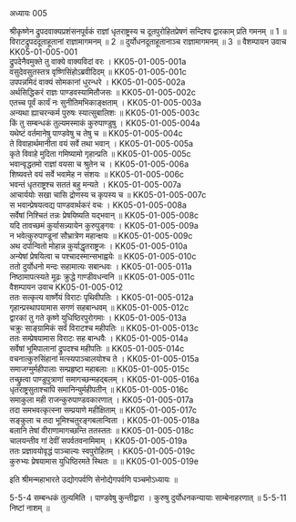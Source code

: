 अध्यायः 005
 
श्रीकृष्णेन द्रुपदवाक्यप्रशंसनपूर्वकं राज्ञां धृतराष्ट्रस्य च दूतपुरोहितप्रेषणं सन्दिश्य द्वारकाम् प्रति गमनम् ॥ 1 ॥ विराटद्रुपददूताहूतानां राज्ञामागमनम् ॥ 2 ॥ दुर्योधनदूताहूतानाञ्च राज्ञामागमनम् ॥ 3 ॥
वैशम्पायन उवाच 	KK05-01-005-001  
द्रुपदेनैवमुक्ते तु वाक्ये वाक्यविदां वरः ।	KK05-01-005-001a  
वसुदेवसुतस्तत्र वृष्णिसिंहोऽब्रवीदिदम् ॥	KK05-01-005-001c  
उपपन्नमिदं वाक्यं सोमकानां धुरन्धरे ।	KK05-01-005-002a  
अर्थसिद्धिकरं राज्ञः पाण्डवस्यामितौजसः ॥	KK05-01-005-002c  
एतच्च पूर्वं कार्यं नः सुनीतिमभिकाङ्क्षताम् ।	KK05-01-005-003a  
अन्यथा ह्याचरन्कर्म पुरुषः स्यात्सुबालिशः ॥	KK05-01-005-003c  
किं तु सम्बन्धकं तुल्यमस्माकं कुरुपाण्डुषु ।	KK05-01-005-004a  
यथेष्टं वर्तमानेषु पाण्डवेषु च तेषु च ॥	KK05-01-005-004c  
ते विवाहार्थमानीता वयं सर्वे तथा भवान् ।	KK05-01-005-005a  
कृते विवाहे मुदिता गमिष्यामो गृहान्प्रति ॥	KK05-01-005-005c  
भवान्वृद्धतमो राज्ञां वयसा च श्रुतेन च ।	KK05-01-005-006a  
शिष्यवत्ते वयं सर्वे भवामेह न संशयः ॥	KK05-01-005-006c  
भवन्तं धृतराष्ट्रश्च सततं बहु मन्यते ।	KK05-01-005-007a  
आचार्ययोः सखा चासि द्रोणस्य च कृपस्य च ॥	KK05-01-005-007c  
स भवान्प्रेषयत्वद्य पाण्डवार्थकरं वचः ।	KK05-01-005-008a  
सर्वेषां निश्चितं तन्नः प्रेषयिष्यति यद्भवान् ॥	KK05-01-005-008c  
यदि तावच्छमं कुर्यासन्न्यायेन कुरुपुङ्गवः ।	KK05-01-005-009a  
न भवेत्कुरुपाण्डूनां सौभ्रात्रेण महान्क्षयः ॥	KK05-01-005-009c  
अथ दर्पान्वितो मोहान्न कुर्याद्धृतराष्ट्रजः ।	KK05-01-005-010a  
अन्येषां प्रेषयित्वा च पश्चादस्मान्सभाह्वयेः ॥	KK05-01-005-010c  
ततो दुर्योधनो मन्दः सहामात्यः सबान्धवः ।	KK05-01-005-011a  
निष्ठामापत्स्यते मूढः क्रुद्धे गाण्डीवधन्वनि ॥	KK05-01-005-011c  
वैशम्पायन उवाच 	KK05-01-005-012  
ततः सत्कृत्य वार्ष्णेयं विराटः पृथिवीपतिः ।	KK05-01-005-012a  
गृहान्प्रस्थापयामास सगणं सहबान्धवम् ॥	KK05-01-005-012c  
द्वारकां तु गते कृष्णे युधिष्ठिरपुरोगमाः ।	KK05-01-005-013a  
चक्रुः साङ्ग्रामिकं सर्वं विराटश्च महीपतिः ॥	KK05-01-005-013c  
ततः सम्प्रेषयामास विराटः सह बान्धवैः ।	KK05-01-005-014a  
सर्वेषां भूमिपालानां द्रुपदश्च महीपतिः ॥	KK05-01-005-014c  
वचनात्कुरुसिंहानां मत्स्यपाञ्चालयोश्च ते ।	KK05-01-005-015a  
समाजग्मुर्महीपालाः सम्प्रहृष्टा महाबलाः ॥	KK05-01-005-015c  
तच्छ्रुत्वा पाण्डुपुत्राणां समागच्छन्महद्बलम् ।	KK05-01-005-016a  
धृतराष्ट्रसुताश्चापि समानिन्युर्महीपतीन् ॥	KK05-01-005-016c  
समाकुला मही राजन्कुरुपाण्डवकारणात् ।	KK05-01-005-017a  
तदा समभवत्कृत्स्ना सम्प्रयाणे महीक्षिताम् ॥	KK05-01-005-017c  
सङ्कुला च तदा भूमिश्चतुरङ्गबलान्विता ।	KK05-01-005-018a  
बलानि तेषां वीराणामागच्छन्ति ततस्ततः ॥	KK05-01-005-018c  
चालयन्तीव गां देवीं सपर्वतवनामिमाम् ।	KK05-01-005-019a  
ततः प्रज्ञावयोवृद्धं पाञ्चाल्यः स्वपुरोहितम् ।	KK05-01-005-019c  
कुरुभ्यः प्रेषयामास युधिष्ठिरमते स्थितः ॥ ॥	KK05-01-005-019e  

इति श्रीमन्महाभारते उद्योगपर्वणि सेनोद्येगपर्वणि पञ्चमोऽध्यायः ॥

5-5-4 सम्बन्धकं तुल्यमिति । पाण्डवेषु कुन्तीद्वारा । कुरुषु दुर्योधनकन्यायाः साम्बेनाहरणात् ॥ 5-5-11 निष्टां नाशम् ॥
